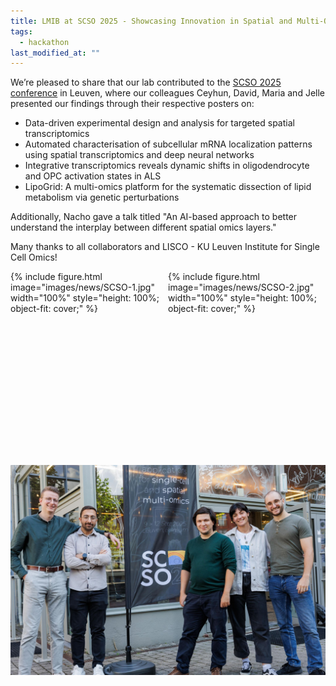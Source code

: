 ```yaml
---
title: LMIB at SCSO 2025 - Showcasing Innovation in Spatial and Multi-Omics Research
tags:
  - hackathon
last_modified_at: ""
---
```


<!-- excerpt start -->
<!-- excerpt end -->

We’re pleased to share that our lab contributed to the [SCSO 2025 conference](https://scsomics2025.com/) in Leuven, where our colleagues Ceyhun, David, Maria and Jelle presented our findings through their respective posters on:

- Data-driven experimental design and analysis for targeted spatial transcriptomics
- Automated characterisation of subcellular mRNA localization patterns using spatial transcriptomics and deep neural networks
- Integrative transcriptomics reveals dynamic shifts in oligodendrocyte and OPC activation states in ALS
- LipoGrid: A multi-omics platform for the systematic dissection of lipid metabolism via genetic perturbations

Additionally, Nacho gave a talk titled "An AI-based approach to better understand the interplay between different spatial omics layers."

Many thanks to all collaborators and LISCO - KU Leuven Institute for Single Cell Omics!

<style>
.image-grid {
  display: grid;
  grid-template-columns: 50% 50%;
  gap: 0; /* adjust if you want spacing */
  width: 100%;
}

.image-grid .img-1,
.image-grid .img-2 {
  height: 300px; /* adjust as needed */
  overflow: hidden;
}

.image-grid .img-3 {
  grid-column: 1 / span 2; /* make it full width below */
  margin-top: 10px;
}
</style>

<div class="image-grid">
  <div class="img-1">
    {% include figure.html image="images/news/SCSO-1.jpg" width="100%" style="height: 100%; object-fit: cover;" %}
  </div>

  <div class="img-2">
    {% include figure.html image="images/news/SCSO-2.jpg" width="100%" style="height: 100%; object-fit: cover;" %}
  </div>

  <div class="img-3">
    <img src="/images/news/SCSO-3.jpg" alt="scso2025" style="width: 100%; object-fit: cover;">
  </div>
</div>